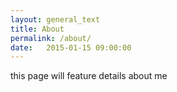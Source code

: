 ```yaml
---
layout: general_text
title: About
permalink: /about/
date:   2015-01-15 09:00:00
---
```


this page will feature details about me